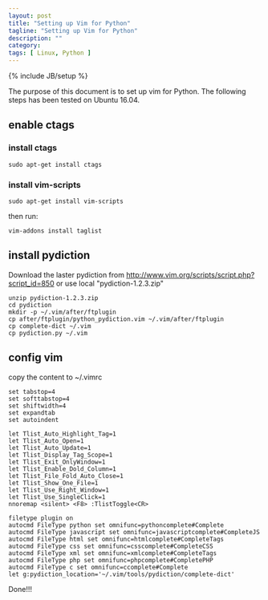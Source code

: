 ```yaml
---
layout: post
title: "Setting up Vim for Python"
tagline: "Setting up Vim for Python"
description: ""
category: 
tags: [ Linux, Python ]
---
```

{% include JB/setup %}


The purpose of this document is to set up vim for Python. The following steps has been tested
on Ubuntu 16.04.

## enable ctags
### install ctags

    sudo apt-get install ctags

### install vim-scripts
        
    sudo apt-get install vim-scripts

then run:
    
    vim-addons install taglist

## install pydiction

Download the laster pydiction from http://www.vim.org/scripts/script.php?script_id=850
or use local "pydiction-1.2.3.zip"

    unzip pydiction-1.2.3.zip
    cd pydiction
    mkdir -p ~/.vim/after/ftplugin
    cp after/ftplugin/python_pydiction.vim ~/.vim/after/ftplugin
    cp complete-dict ~/.vim
    cp pydiction.py ~/.vim

## config vim

copy the content  to ~/.vimrc 

    set tabstop=4
    set softtabstop=4
    set shiftwidth=4
    set expandtab
    set autoindent

    let Tlist_Auto_Highlight_Tag=1  
    let Tlist_Auto_Open=1 
    let Tlist_Auto_Update=1  
    let Tlist_Display_Tag_Scope=1  
    let Tlist_Exit_OnlyWindow=1  
    let Tlist_Enable_Dold_Column=1 
    let Tlist_File_Fold_Auto_Close=1  
    let Tlist_Show_One_File=1  
    let Tlist_Use_Right_Window=1  
    let Tlist_Use_SingleClick=1  
    nnoremap <silent> <F8> :TlistToggle<CR>   

    filetype plugin on   
    autocmd FileType python set omnifunc=pythoncomplete#Complete   
    autocmd FileType javascrīpt set omnifunc=javascriptcomplete#CompleteJS   
    autocmd FileType html set omnifunc=htmlcomplete#CompleteTags   
    autocmd FileType css set omnifunc=csscomplete#CompleteCSS   
    autocmd FileType xml set omnifunc=xmlcomplete#CompleteTags   
    autocmd FileType php set omnifunc=phpcomplete#CompletePHP   
    autocmd FileType c set omnifunc=ccomplete#Complete       
    let g:pydiction_location='~/.vim/tools/pydiction/complete-dict' 

Done!!!
